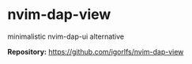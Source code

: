 # nvim-dap-view

minimalistic nvim-dap-ui alternative

**Repository:** <https://github.com/igorlfs/nvim-dap-view>
